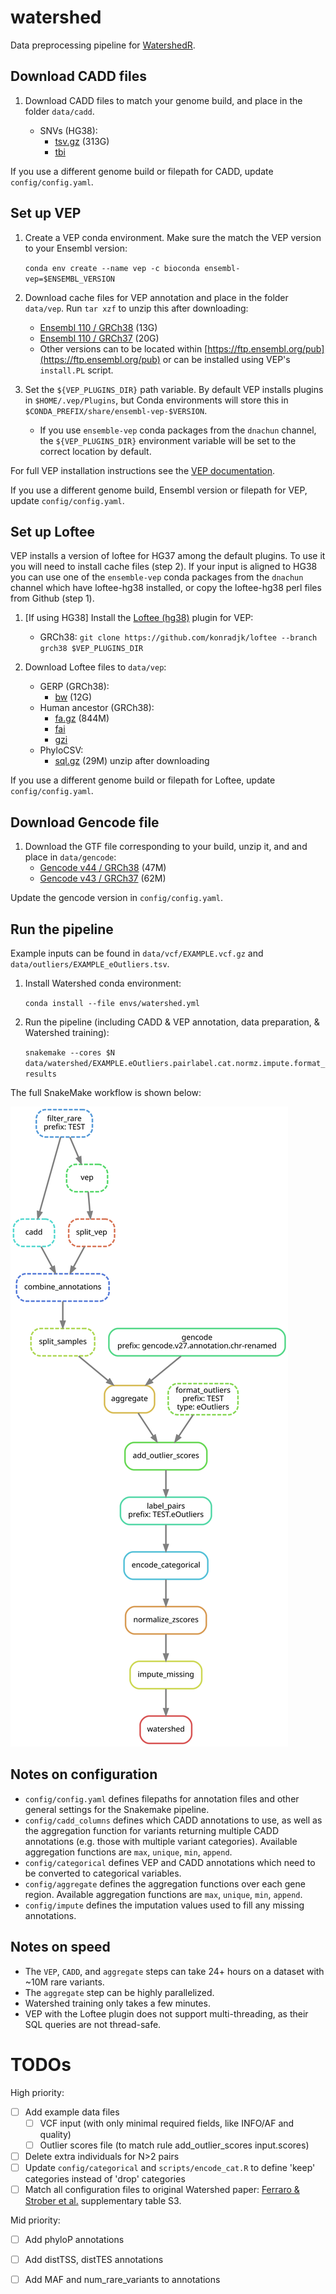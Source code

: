 # watershed
Data preprocessing pipeline for [WatershedR](https://github.com/nicolerg/WatershedR).

## Download CADD files
1. Download CADD files to match your genome build, and place in the folder `data/cadd`.

    - SNVs (HG38):
      - [tsv.gz](https://krishna.gs.washington.edu/download/CADD/v1.6/GRCh38/whole_genome_SNVs_inclAnno.tsv.gz) (313G)
      - [tbi](https://krishna.gs.washington.edu/download/CADD/v1.6/GRCh38/whole_genome_SNVs_inclAnno.tsv.gz.tbi)

If you use a different genome build or filepath for CADD, update `config/config.yaml`.

## Set up VEP

1. Create a VEP conda environment. Make sure the match the VEP version to your Ensembl version:

    `conda env create --name vep -c bioconda ensembl-vep=$ENSEMBL_VERSION`

2. Download cache files for VEP annotation and place in the folder `data/vep`. Run `tar xzf` to unzip this after downloading:
    - [Ensembl 110 / GRCh38](https://ftp.ensembl.org/pub/release-110/variation/indexed_vep_cache/homo_sapiens_vep_110_GRCh38.tar.gz) (13G)
    - [Ensembl 110 / GRCh37](https://ftp.ensembl.org/pub/release-110/variation/indexed_vep_cache/#:~:text=homo_sapiens_vep_110_GRCh37.tar.gz) (20G)
    - Other versions can to be located within [https://ftp.ensembl.org/pub](https://ftp.ensembl.org/pub) or can be installed using VEP's `install.PL` script.

3. Set the `${VEP_PLUGINS_DIR}` path variable. By default VEP installs plugins in `$HOME/.vep/Plugins`, but Conda environments will store this in `$CONDA_PREFIX/share/ensembl-vep-$VERSION`.
    - If you use `ensemble-vep` conda packages from the `dnachun` channel, the `${VEP_PLUGINS_DIR}` environment variable will be set to the correct location by default.

For full VEP installation instructions see the [VEP documentation](http://useast.ensembl.org/info/docs/tools/vep/script/vep_download.html).

If you use a different genome build, Ensembl version or filepath for VEP, update `config/config.yaml`.

## Set up Loftee

VEP installs a version of loftee for HG37 among the default plugins. To use it you will need to install cache files (step 2). If your input is aligned to HG38 you can use one of the `ensemble-vep` conda packages from the `dnachun` channel which have loftee-hg38 installed, or copy the loftee-hg38 perl files from Github (step 1).


1. [If using HG38] Install the [Loftee (hg38)](https://github.com/konradjk/loftee) plugin for VEP:
    - GRCh38: `git clone https://github.com/konradjk/loftee --branch grch38 $VEP_PLUGINS_DIR`

2. Download Loftee files to `data/vep`:
    - GERP (GRCh38):
      - [bw](https://personal.broadinstitute.org/konradk/loftee_data/GRCh38/gerp_conservation_scores.homo_sapiens.GRCh38.bw) (12G)
    - Human ancestor (GRCh38):
      - [fa.gz](https://personal.broadinstitute.org/konradk/loftee_data/GRCh38/human_ancestor.fa.gz) (844M)
      - [fai](https://personal.broadinstitute.org/konradk/loftee_data/GRCh38/human_ancestor.fa.gz.fai)
      - [gzi](https://personal.broadinstitute.org/konradk/loftee_data/GRCh38/human_ancestor.fa.gz.gzi)
    - PhyloCSV:
      - [sql.gz](https://personal.broadinstitute.org/konradk/loftee_data/GRCh38/loftee.sql.gz) (29M) unzip after downloading

If you use a different genome build or filepath for Loftee, update `config/config.yaml`.

## Download Gencode file

1. Download the GTF file corresponding to your build, unzip it, and and place in `data/gencode`:
    - [Gencode v44 / GRCh38](https://ftp.ebi.ac.uk/pub/databases/gencode/Gencode_human/release_44/gencode.v44.annotation.gtf.gz) (47M)
    - [Gencode v43 / GRCh37](https://ftp.ebi.ac.uk/pub/databases/gencode/Gencode_human/release_43/GRCh37_mapping/gencode.v43lift37.annotation.gtf.gz) (62M)

Update the gencode version in `config/config.yaml`.

## Run the pipeline

Example inputs can be found in `data/vcf/EXAMPLE.vcf.gz` and `data/outliers/EXAMPLE_eOutliers.tsv`.
1. Install Watershed conda environment:

    `conda install --file envs/watershed.yml`

2. Run the pipeline (including CADD & VEP annotation, data preparation, & Watershed training):

    `snakemake --cores $N data/watershed/EXAMPLE.eOutliers.pairlabel.cat.normz.impute.format_results`

The full SnakeMake workflow is shown below:

![DAG](docs/dag.svg?raw=true)

## Notes on configuration
- `config/config.yaml` defines filepaths for annotation files and other general settings for the Snakemake pipeline.
- `config/cadd_columns` defines which CADD annotations to use, as well as the aggregation function for variants returning multiple CADD annotations (e.g. those with multiple variant categories). Available aggregation functions are `max`, `unique`, `min`, `append`.
- `config/categorical` defines VEP and CADD annotations which need to be converted to categorical variables.
- `config/aggregate` defines the aggregation functions over each gene region. Available aggregation functions are `max`, `unique`, `min`, `append`.
- `config/impute` defines the imputation values used to fill any missing annotations.


## Notes on speed

- The `VEP`, `CADD`, and `aggregate` steps can take 24+ hours on a dataset with ~10M rare variants. 
- The `aggregate` step can be highly parallelized.
- Watershed training only takes a few minutes.
- VEP with the Loftee plugin does not support multi-threading, as their SQL queries are not thread-safe.

# TODOs

High priority:
- [ ] Add example data files
    * [ ] VCF input (with only minimal required fields, like INFO/AF and quality)
    * [ ] Outlier scores file (to match rule add_outlier_scores input.scores)
- [ ] Delete extra individuals for N>2 pairs
- [ ] Update `config/categorical` and `scripts/encode_cat.R` to define 'keep' categories instead of 'drop' categories
- [ ] Match all configuration files to original Watershed paper: [Ferraro & Strober et al.](https://www.ncbi.nlm.nih.gov/pmc/articles/PMC7646251/) supplementary table S3.

Mid priority:
- [ ] Add phyloP annotations
- [ ] Add distTSS, distTES annotations
- [ ] Add MAF and num_rare_variants to annotations

